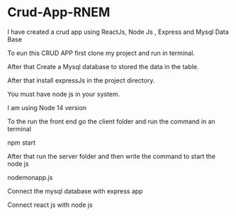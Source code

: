 # Crud-App-RNEM
I have created a crud app using ReactJs, Node Js , Express and Mysql Data Base

To eun this CRUD APP first clone my project and run in terminal.

After that Create a Mysql database to stored the data in the table.

After that install expressJs in the project directory.

You must have node js in your system.

I am using Node 14 version

To the run the front end go the client folder and run the command in an terminal

npm start

After that run the server folder and then write the command to start the node js

nodemonapp.js 

Connect the mysql database with express app 

Connect react js with node js

